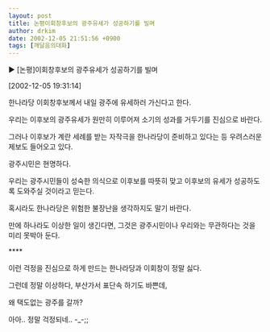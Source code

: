 ```yaml
---
layout: post
title: 논평이회창후보의 광주유세가 성공하기를 빌며
author: drkim
date: 2002-12-05 21:51:56 +0900
tags: [깨달음의대화]
---
```

▶ [논평]이회창후보의 광주유세가 성공하기를 빌며
  

  
[2002-12-05 19:31:14]
  

  

  

  

  

  
한나라당 이회창후보께서 내일 광주에 유세하러 가신다고 한다.
  

  
우리는 이후보의 광주유세가 원만히 이루어져 소기의 성과를 거두기를 진심으로 바란다.
  

  
그러나 이후보가 계란 세례를 받는 자작극을 한나라당이 준비하고 있다는 등 우려스러운 제보도 들어오고 있다.
  

  
광주시민은 현명하다.
  

  
우리는 광주시민들이 성숙한 의식으로 이후보를 따뜻히 맞고 이후보의 유세가 성공하도록 도와주실 것이라고 믿는다.
  

  
혹시라도 한나라당은 위험한 불장난을 생각하지도 말기 바란다.
  

  
만에 하나라도 이상한 일이 생긴다면, 그것은 광주시민이나 우리와는 무관하다는 것을 미리 못박아 둔다.
  

  

  
\****
  
이런 걱정을 진심으로 하게 만드는 한나라당과 이회창이 정말 싫다.
  

  
그런데 정말 이상하다, 부산가서 표단속 하기도 바쁜데,
  
왜 택도없는 광주를 갈까?
  

  
아아.. 정말 걱정되네.. -_-;;